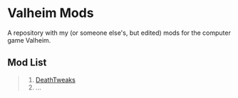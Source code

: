 # Valheim Mods
A repository with my (or someone else's, but edited) mods for the computer game Valheim.

## Mod List
>1. [DeathTweaks](https://github.com/S-Pladison/Valheim-Mods/tree/main/DeathTweaks)
>2. ...
